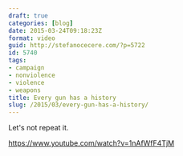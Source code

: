 ```yaml
---
draft: true
categories: [blog]
date: 2015-03-24T09:18:23Z
format: video
guid: http://stefanocecere.com/?p=5722
id: 5740
tags:
- campaign
- nonviolence
- violence
- weapons
title: Every gun has a history
slug: /2015/03/every-gun-has-a-history/
---
```


Let's not repeat it.

https://www.youtube.com/watch?v=1nAfWfF4TjM